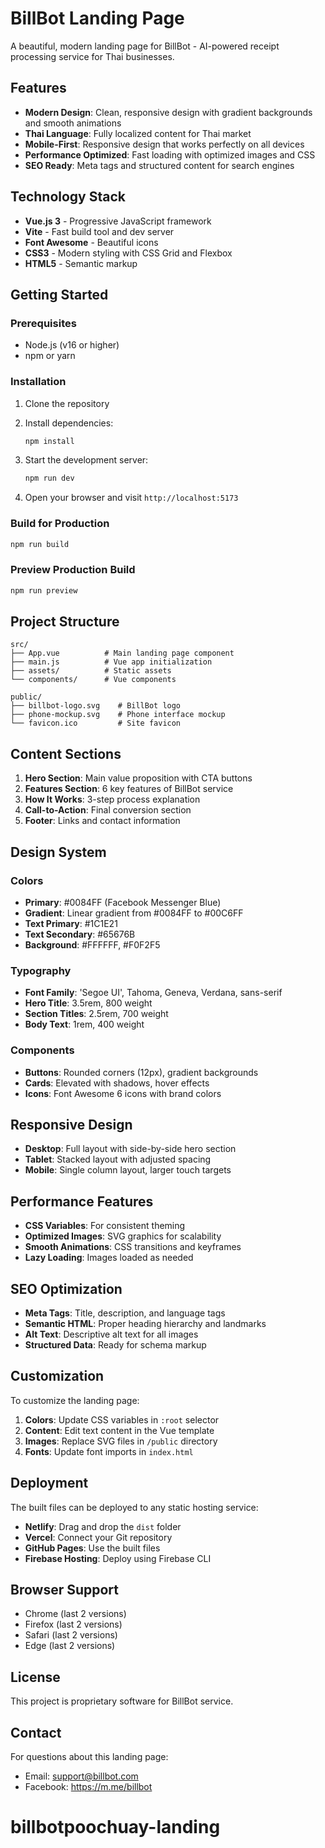 # BillBot Landing Page

A beautiful, modern landing page for BillBot - AI-powered receipt processing service for Thai businesses.

## Features

- **Modern Design**: Clean, responsive design with gradient backgrounds and smooth animations
- **Thai Language**: Fully localized content for Thai market
- **Mobile-First**: Responsive design that works perfectly on all devices
- **Performance Optimized**: Fast loading with optimized images and CSS
- **SEO Ready**: Meta tags and structured content for search engines

## Technology Stack

- **Vue.js 3** - Progressive JavaScript framework
- **Vite** - Fast build tool and dev server
- **Font Awesome** - Beautiful icons
- **CSS3** - Modern styling with CSS Grid and Flexbox
- **HTML5** - Semantic markup

## Getting Started

### Prerequisites

- Node.js (v16 or higher)
- npm or yarn

### Installation

1. Clone the repository
2. Install dependencies:
   ```bash
   npm install
   ```

3. Start the development server:
   ```bash
   npm run dev
   ```

4. Open your browser and visit `http://localhost:5173`

### Build for Production

```bash
npm run build
```

### Preview Production Build

```bash
npm run preview
```

## Project Structure

```
src/
├── App.vue          # Main landing page component
├── main.js          # Vue app initialization
├── assets/          # Static assets
└── components/      # Vue components

public/
├── billbot-logo.svg    # BillBot logo
├── phone-mockup.svg    # Phone interface mockup
└── favicon.ico         # Site favicon
```

## Content Sections

1. **Hero Section**: Main value proposition with CTA buttons
2. **Features Section**: 6 key features of BillBot service
3. **How It Works**: 3-step process explanation
4. **Call-to-Action**: Final conversion section
5. **Footer**: Links and contact information

## Design System

### Colors
- **Primary**: #0084FF (Facebook Messenger Blue)
- **Gradient**: Linear gradient from #0084FF to #00C6FF
- **Text Primary**: #1C1E21
- **Text Secondary**: #65676B
- **Background**: #FFFFFF, #F0F2F5

### Typography
- **Font Family**: 'Segoe UI', Tahoma, Geneva, Verdana, sans-serif
- **Hero Title**: 3.5rem, 800 weight
- **Section Titles**: 2.5rem, 700 weight
- **Body Text**: 1rem, 400 weight

### Components
- **Buttons**: Rounded corners (12px), gradient backgrounds
- **Cards**: Elevated with shadows, hover effects
- **Icons**: Font Awesome 6 icons with brand colors

## Responsive Design

- **Desktop**: Full layout with side-by-side hero section
- **Tablet**: Stacked layout with adjusted spacing
- **Mobile**: Single column layout, larger touch targets

## Performance Features

- **CSS Variables**: For consistent theming
- **Optimized Images**: SVG graphics for scalability
- **Smooth Animations**: CSS transitions and keyframes
- **Lazy Loading**: Images loaded as needed

## SEO Optimization

- **Meta Tags**: Title, description, and language tags
- **Semantic HTML**: Proper heading hierarchy and landmarks
- **Alt Text**: Descriptive alt text for all images
- **Structured Data**: Ready for schema markup

## Customization

To customize the landing page:

1. **Colors**: Update CSS variables in `:root` selector
2. **Content**: Edit text content in the Vue template
3. **Images**: Replace SVG files in `/public` directory
4. **Fonts**: Update font imports in `index.html`

## Deployment

The built files can be deployed to any static hosting service:

- **Netlify**: Drag and drop the `dist` folder
- **Vercel**: Connect your Git repository
- **GitHub Pages**: Use the built files
- **Firebase Hosting**: Deploy using Firebase CLI

## Browser Support

- Chrome (last 2 versions)
- Firefox (last 2 versions)
- Safari (last 2 versions)
- Edge (last 2 versions)

## License

This project is proprietary software for BillBot service.

## Contact

For questions about this landing page:
- Email: support@billbot.com
- Facebook: https://m.me/billbot
# billbotpoochuay-landing
